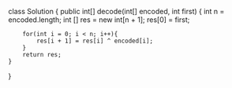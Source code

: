 class Solution {
    public int[] decode(int[] encoded, int first) {
         int n = encoded.length;
        int [] res = new int[n + 1];
        res[0] = first;

        for(int i = 0; i < n; i++){
            res[i + 1] = res[i] ^ encoded[i];
        }
        return res;
    }
}
